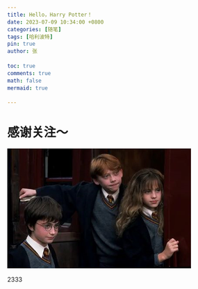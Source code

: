 ```yaml
---
title: Hello，Harry Potter！
date: 2023-07-09 10:34:00 +0800
categories: [随笔]
tags: [哈利波特]
pin: true
author: 张

toc: true
comments: true
math: false
mermaid: true

---
```


# 感谢关注～ 




![image-三人](/assets/blog_res/2021-03-30-hello-world.assets/三人1.png#pic.center) 



2333



